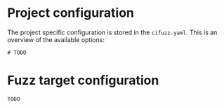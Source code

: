 # Project configuration
The project specific configuration is stored in the `cifuzz.yaml`. This is an overview of the available options:
```
# TODO
```


# Fuzz target configuration
`TODO`